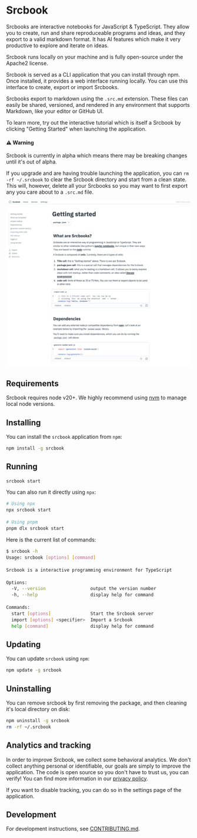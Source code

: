 # Srcbook

Srcbooks are interactive notebooks for JavaScript & TypeScript. They allow you to create, run and share reproduceable programs and ideas, and they export to a valid markdown format. It has AI features which make it very productive to explore and iterate on ideas.

Srcbook runs locally on your machine and is fully open-source under the Apache2 license.

Srcbook is served as a CLI application that you can install through npm. Once installed, it provides a web interface running locally. You can use this interface to create, export or import Srcbooks.

Srcbooks export to markdown using the `.src.md` extension. These files can easily be shared, versioned, and rendered in any environment that supports Markdown, like your editor or GitHub UI.

To learn more, try out the interactive tutorial which is itself a Srcbook by clicking "Getting Started" when launching the application.

#### ⚠️ Warning

Srcbook is currently in alpha which means there may be breaking changes until it's out of alpha.

If you upgrade and are having trouble launching the application, you can `rm -rf ~/.srcbook` to clear the Srcbook directory and start from a clean state. This will, however, delete all your Srcbooks so you may want to first export any you care about to a `.src.md` file.

![the getting started srcbook](./assets/getting-started-srcbook.png)

## Requirements

Srcbook requires node v20+. We highly recommend using [nvm](https://github.com/nvm-sh/nvm) to manage local node versions.

## Installing

You can install the `srcbook` application from `npm`:

```bash
npm install -g srcbook
```

## Running

```
srcbook start
```

You can also run it directly using `npx`:

```bash
# Using npx
npx srcbook start

# Using pnpm
pnpm dlx srcbook start
```

Here is the current list of commands:
```bash
$ srcbook -h
Usage: srcbook [options] [command]

Srcbook is a interactive programming environment for TypeScript

Options:
  -V, --version                 output the version number
  -h, --help                    display help for command

Commands:
  start [options]               Start the Srcbook server
  import [options] <specifier>  Import a Srcbook
  help [command]                display help for command
```

## Updating

You can update `srcbook` using `npm`:

```bash
npm update -g srcbook
```

## Uninstalling

You can remove srcbook by first removing the package, and then cleaning it's local directory on disk:

```bash
npm uninstall -g srcbook
rm -rf ~/.srcbook
```

## Analytics and tracking

In order to improve Srcbook, we collect some behavioral analytics. We don't collect anything personal or identifiable, our goals are simply to improve the application. The code is open source so you don't have to trust us, you can verify! You can find more information in our [privacy policy](./PRIVACY-POLICY.md).

If you want to disable tracking, you can do so in the settings page of the application.

## Development

For development instructions, see [CONTRIBUTING.md](./CONTRIBUTING.md).

